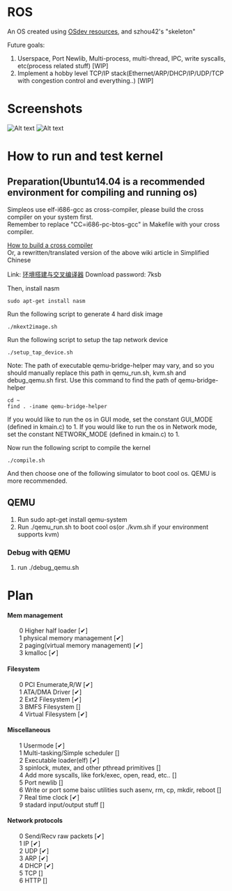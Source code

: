 # ROS
An OS created using [OSdev resources](wiki.osdev.org/Expanded_Main_Page), and szhou42's "skeleton"  
  
Future goals:
1. Userspace, Port Newlib, Multi-process, multi-thread, IPC, write syscalls, etc(process related stuff)        [WIP]
2. Implement a hobby level TCP/IP stack(Ethernet/ARP/DHCP/IP/UDP/TCP with congestion control and everything..) [WIP]

# Screenshots  
![Alt text](/os_screenshots/ss0.png?raw=true "ss0")
![Alt text](/os_screenshots/ss1.png?raw=true "ss1")




# How to run and test kernel
## Preparation(Ubuntu14.04 is a recommended environment for compiling and running os)
Simpleos use elf-i686-gcc as cross-compiler, please build the cross compiler on your system first.  
Remember to replace "CC=i686-pc-btos-gcc" in Makefile with your cross compiler.

<a href = "http://wiki.osdev.org/GCC_Cross-Compiler">How to build a cross compiler</a>  
Or, a rewritten/translated version of the above wiki article in Simplified Chinese  

Link: <a href = "http://pan.baidu.com/s/1hsg6AEg">环境搭建与交叉编译器</a> Download password: 7ksb  

Then, install nasm 
```
sudo apt-get install nasm
```

Run the following script to generate 4 hard disk image
```
./mkext2image.sh
```

Run the following script to setup the tap network device
```
./setup_tap_device.sh
```

Note: The path of executable qemu-bridge-helper may vary, and so you should manually replace this path in qemu_run.sh, kvm.sh and debug_qemu.sh first. 
Use this command to find the path of qemu-bridge-helper 
```
cd ~
find . -iname qemu-bridge-helper
```

If you would like to run the os in GUI mode, set the constant GUI_MODE (defined in kmain.c) to 1. 
If you would like to run the os in Network mode, set the constant NETWORK_MODE (defined in kmain.c) to 1. 

Now run the following script to compile the kernel
```
./compile.sh
```

And then choose one of the following simulator to boot cool os. QEMU is more recommended.

## QEMU
1.  Run sudo apt-get install qemu-system
2.  Run ./qemu_run.sh to boot cool os(or ./kvm.sh if your environment supports kvm)


### Debug with QEMU
1. run ./debug_qemu.sh


# Plan
#### Mem management  
&#160; &#160; &#160; &#160;0 Higher half loader                [✔]  
&#160; &#160; &#160; &#160;1 physical memory management        [✔]  
&#160; &#160; &#160; &#160;2 paging(virtual memory management) [✔]  
&#160; &#160; &#160; &#160;3 kmalloc                           [✔]  

#### Filesystem  
&#160; &#160; &#160; &#160;0 PCI Enumerate,R/W     [✔]  
&#160; &#160; &#160; &#160;1 ATA/DMA Driver        [✔]  
&#160; &#160; &#160; &#160;2 Ext2 Filesystem       [✔]  
&#160; &#160; &#160; &#160;3 BMFS Filesystem       []  
&#160; &#160; &#160; &#160;4 Virtual Filesystem    [✔]  

#### Miscellaneous  
&#160; &#160; &#160; &#160;1 Usermode                                                               [✔]  
&#160; &#160; &#160; &#160;1 Multi-tasking/Simple scheduler                                         []  
&#160; &#160; &#160; &#160;2 Executable loader(elf)                                                 [✔]  
&#160; &#160; &#160; &#160;3 spinlock, mutex, and other pthread primitives                          []  
&#160; &#160; &#160; &#160;4 Add more syscalls, like fork/exec, open, read, etc..                   []  
&#160; &#160; &#160; &#160;5 Port newlib                                                            []  
&#160; &#160; &#160; &#160;6 Write or port some baisc utilities such asenv, rm, cp, mkdir, reboot   []  
&#160; &#160; &#160; &#160;7 Real time clock                                                        [✔]  
&#160; &#160; &#160; &#160;9 stadard input/output stuff                                             []  

#### Network protocols  
&#160; &#160; &#160; &#160;0 Send/Recv raw packets  [✔]  
&#160; &#160; &#160; &#160;1 IP                     [✔]  
&#160; &#160; &#160; &#160;2 UDP                    [✔]  
&#160; &#160; &#160; &#160;3 ARP                    [✔]  
&#160; &#160; &#160; &#160;4 DHCP                   [✔]  
&#160; &#160; &#160; &#160;5 TCP                    []  
&#160; &#160; &#160; &#160;6 HTTP                   []  
